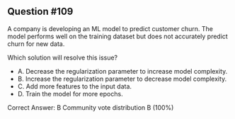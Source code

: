 ## Question #109

A company is developing an ML model to predict customer churn. The model performs well on the training dataset but does not accurately predict churn for new data.

Which solution will resolve this issue?

- A. Decrease the regularization parameter to increase model complexity.
- B. Increase the regularization parameter to decrease model complexity.
- C. Add more features to the input data.
- D. Train the model for more epochs. 

Correct Answer: 
B Community vote distribution B (100%)